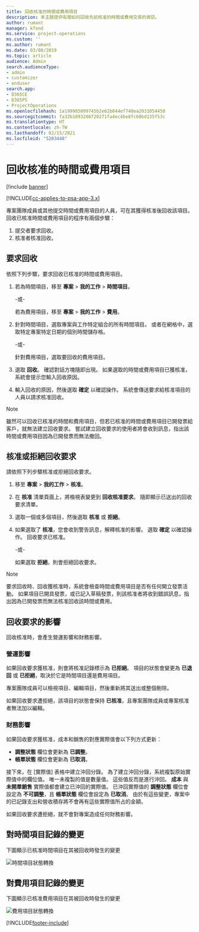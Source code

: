 ```yaml
---
title: 回收核准的時間或費用項目
description: 本主題提供有關如何回收先前核准的時間或費用交易的資訊。
author: rumant
manager: kfend
ms.service: project-operations
ms.custom: ''
ms.author: rumant
ms.date: 03/08/2019
ms.topic: article
audience: Admin
search.audienceType:
- admin
- customizer
- enduser
search.app:
- D365CE
- D365PS
- ProjectOperations
ms.openlocfilehash: 1a199985099745b2e62b844ef748ea2031054458
ms.sourcegitcommit: fa32b1893286f20271fa4ec4be8fc68bd135f53c
ms.translationtype: HT
ms.contentlocale: zh-TW
ms.lasthandoff: 02/15/2021
ms.locfileid: "5283448"
---
```

# <a name="recall-approved-time-or-expense-entries"></a>回收核准的時間或費用項目

[!include [banner](../includes/psa-now-project-operations.md)]

[!INCLUDE[cc-applies-to-psa-app-3.x](../includes/cc-applies-to-psa-app-3x.md)]

專案團隊成員或其他提交時間或費用項目的人員，可在其獲得核准後回收該項目。 回收已核准時間或費用項目的程序有兩個步驟：

1. 提交者要求回收。
2. 核准者核准回收。

## <a name="request-a-recall"></a>要求回收

依照下列步驟，要求回收已核准的時間或費用項目。

1. 若為時間項目，移至 **專案** \> **我的工作** \> **時間項目**。

    -或-

    若為費用項目，移至 **專案** \> **我的工作** \> **費用**。

2. 針對時間項目，選取專案與工作特定組合的所有時間項目。 或者在網格中，選取特定專案特定日期的個別時間儲存格。

    -或-

    針對費用項目，選取要回收的費用項目。

3. 選取 **回收**。 確認對話方塊隨即出現。 如果選取的時間或費用項目已獲核准，系統會提示您輸入回收原因。
4. 輸入回收的原因，然後選取 **確定** 以確認操作。 系統會傳送要求給核准項目的人員以請求核准回收。

> [!NOTE]
> 雖然可以回收已核准的時間和費用項目，但若已核准的時間或費用項目已開發票給客戶，就無法建立回收要求。 嘗試建立回收要求的使用者將會收到訊息，指出該時間或費用項目因為已開發票而無法撤回。

## <a name="approve-or-reject-a-recall-request"></a>核准或拒絕回收要求

請依照下列步驟核准或拒絕回收要求。

1. 移至 **專案** \> **我的工作** \> **核准**。
2. 在 **核准** 清單頁面上，將檢視表變更到 **回收核准要求**。 隨即顯示已送出的回收要求清單。
3. 選取一個或多個項目，然後選取 **核准** 或 **拒絕**。
4. 如果選取了 **核准**，您會收到警告訊息，解釋核准的影響。 選取 **確定** 以確認操作。 回收要求已核准。

    -或-

    如果選取 **拒絕**，則會拒絕回收要求。

> [!NOTE]
> 要求回收時、回收獲核准時，系統會檢查時間或費用項目是否有任何開立發票活動。 如果項目已開具發票，或已記入草稿發票，則該核准者將收到錯誤訊息，指出因為已開發票而無法核准回收該時間或費用。

## <a name="impact-of-a-recall-request"></a>回收要求的影響

回收核准時，會產生營運影響和財務影響。

### <a name="operational-impact"></a>營運影響

如果回收要求獲核准，則會將核准記錄標示為 **已拒絕**。 項目的狀態會變更為 **已退回** 或 **已拒絕**，取決於它是時間項目還是費用項目。

專案團隊成員可以檢視項目、編輯項目，然後重新將其送出或整個刪除。

如果回收要求遭拒絕，該項目的狀態會保持 **已核准**，且專案團隊成員或專案核准者無法加以編輯。

### <a name="financial-impact"></a>財務影響

如果回收要求獲核准，成本和銷售的對應實際值會以下列方式更新：

- **調整狀態** 欄位會更新為 **已調整**。
- **帳單狀態** 欄位會更新為 **已取消**。

接下來，在 [實際值] 表格中建立沖回分錄。 為了建立沖回分錄，系統複製原始實際值中的欄位值。 唯一未複製的值是數量值。 這些值反而是進行沖回。 **成本** 與 **未開單銷售** 實際值都會建立已沖回的實際值。 已沖回實際值的 **調整狀態** 欄位會設定為 **不可調整**，且 **帳單狀態** 欄位會設定為 **已取消**。 由於有這些變更，專案中的已記錄支出和營收積存將不會再有這些實際值所占的金額。

如果回收要求遭拒絕，就不會對專案造成任何財務影響。

## <a name="changes-to-time-entry-records"></a>對時間項目記錄的變更

下圖顯示已核准時間項目在其被回收時發生的變更

![時間項目狀態轉換](media/TimeEntryStateTransitions.png)

## <a name="changes-to-expense-entry-records"></a>對費用項目記錄的變更

下圖顯示已核准費用項目在其被回收時發生的變更

![費用項目狀態轉換](media/ExpenseEntryStateTransitions.png)


[!INCLUDE[footer-include](../includes/footer-banner.md)]
